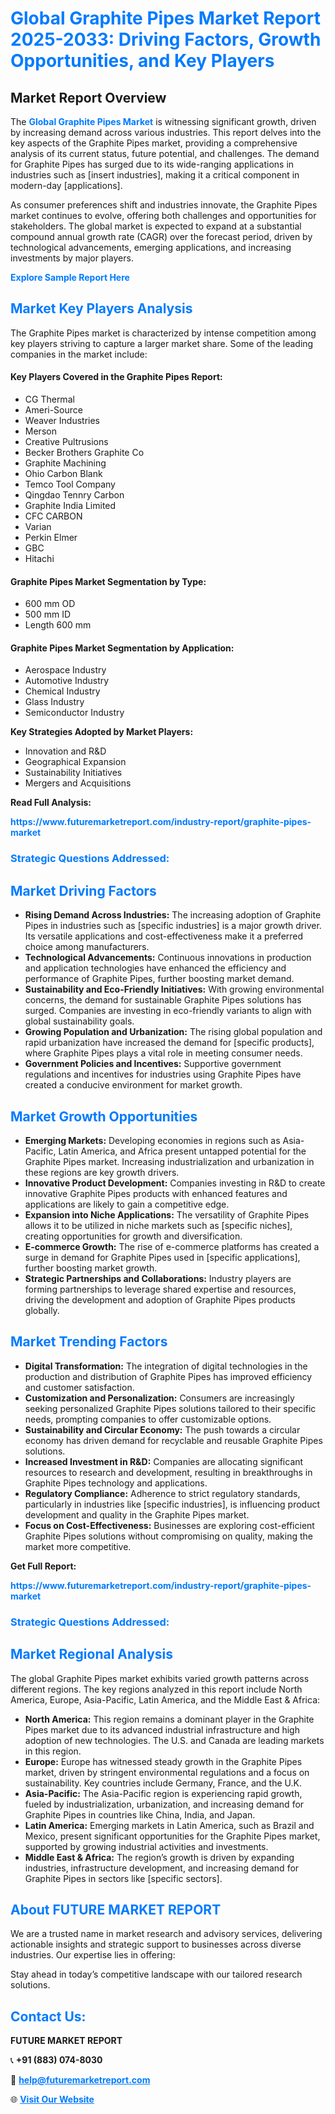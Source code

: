 <h1 style="color: #007BFF;">Global Graphite Pipes Market Report 2025-2033: Driving Factors, Growth Opportunities, and Key Players</h1>

<section id="overview">
<h2>Market Report Overview</h2>
<p>The <a href="https://www.futuremarketreport.com/industry-report/graphite-pipes-market" style="color: #007BFF; text-decoration: none;"><strong>Global Graphite Pipes Market</strong></a> is witnessing significant growth, driven by increasing demand across various industries. This report delves into the key aspects of the Graphite Pipes market, providing a comprehensive analysis of its current status, future potential, and challenges. The demand for Graphite Pipes has surged due to its wide-ranging applications in industries such as [insert industries], making it a critical component in modern-day [applications].</p>
<p>As consumer preferences shift and industries innovate, the Graphite Pipes market continues to evolve, offering both challenges and opportunities for stakeholders. The global market is expected to expand at a substantial compound annual growth rate (CAGR) over the forecast period, driven by technological advancements, emerging applications, and increasing investments by major players.</p>
</section>

<section id="overview">
<p><a href="https://www.futuremarketreport.com/request-sample/reportId=42175" style="color: #007BFF; text-decoration: none;"><strong>Explore Sample Report Here</strong></a></p>
</section>

<section id="key-players">
<h2 style="color: #007BFF;">Market Key Players Analysis</h2>
<p>The Graphite Pipes market is characterized by intense competition among key players striving to capture a larger market share. Some of the leading companies in the market include:</p>
<h4>Key Players Covered in the Graphite Pipes Report:</h4>
<ul><li>CG Thermal</li><li>Ameri-Source</li><li>Weaver Industries</li><li>Merson</li><li>Creative Pultrusions</li><li>Becker Brothers Graphite Co</li><li>Graphite Machining</li><li>Ohio Carbon Blank</li><li>Temco Tool Company</li><li>Qingdao Tennry Carbon</li><li>Graphite India Limited</li><li>CFC CARBON</li><li>Varian</li><li>Perkin Elmer</li><li>GBC</li><li>Hitachi</li></ul>
<h4>Graphite Pipes Market Segmentation by Type:</h4>
<ul><li>600 mm OD</li><li>500 mm ID</li><li>Length 600 mm</li></ul>

<h4>Graphite Pipes Market Segmentation by Application:</h4>
<ul><li>Aerospace Industry</li><li>Automotive Industry</li><li>Chemical Industry</li><li>Glass Industry</li><li>Semiconductor Industry</li></ul>
<p><strong>Key Strategies Adopted by Market Players:</strong></p>
<ul>
<li>Innovation and R&D</li>
<li>Geographical Expansion</li>
<li>Sustainability Initiatives</li>
<li>Mergers and Acquisitions</li>
</ul>
</section>

<section>
<p><strong>Read Full Analysis: </strong></p><a href="https://www.futuremarketreport.com/industry-report/graphite-pipes-market" style="color: #007BFF; text-decoration: none;"><strong>https://www.futuremarketreport.com/industry-report/graphite-pipes-market</strong></a>
<h3 style="color: #007BFF;">Strategic Questions Addressed:</h3>
</section>

<section id="driving-factors">
<h2 style="color: #007BFF;">Market Driving Factors</h2>
<ul>
<li><strong>Rising Demand Across Industries:</strong> The increasing adoption of Graphite Pipes in industries such as [specific industries] is a major growth driver. Its versatile applications and cost-effectiveness make it a preferred choice among manufacturers.</li>
<li><strong>Technological Advancements:</strong> Continuous innovations in production and application technologies have enhanced the efficiency and performance of Graphite Pipes, further boosting market demand.</li>
<li><strong>Sustainability and Eco-Friendly Initiatives:</strong> With growing environmental concerns, the demand for sustainable Graphite Pipes solutions has surged. Companies are investing in eco-friendly variants to align with global sustainability goals.</li>
<li><strong>Growing Population and Urbanization:</strong> The rising global population and rapid urbanization have increased the demand for [specific products], where Graphite Pipes plays a vital role in meeting consumer needs.</li>
<li><strong>Government Policies and Incentives:</strong> Supportive government regulations and incentives for industries using Graphite Pipes have created a conducive environment for market growth.</li>
</ul>
</section>

<section id="growth-opportunities">
<h2 style="color: #007BFF;">Market Growth Opportunities</h2>
<ul>
<li><strong>Emerging Markets:</strong> Developing economies in regions such as Asia-Pacific, Latin America, and Africa present untapped potential for the Graphite Pipes market. Increasing industrialization and urbanization in these regions are key growth drivers.</li>
<li><strong>Innovative Product Development:</strong> Companies investing in R&D to create innovative Graphite Pipes products with enhanced features and applications are likely to gain a competitive edge.</li>
<li><strong>Expansion into Niche Applications:</strong> The versatility of Graphite Pipes allows it to be utilized in niche markets such as [specific niches], creating opportunities for growth and diversification.</li>
<li><strong>E-commerce Growth:</strong> The rise of e-commerce platforms has created a surge in demand for Graphite Pipes used in [specific applications], further boosting market growth.</li>
<li><strong>Strategic Partnerships and Collaborations:</strong> Industry players are forming partnerships to leverage shared expertise and resources, driving the development and adoption of Graphite Pipes products globally.</li>
</ul>
</section>

<section id="trending-factors">
<h2 style="color: #007BFF;">Market Trending Factors</h2>
<ul>
<li><strong>Digital Transformation:</strong> The integration of digital technologies in the production and distribution of Graphite Pipes has improved efficiency and customer satisfaction.</li>
<li><strong>Customization and Personalization:</strong> Consumers are increasingly seeking personalized Graphite Pipes solutions tailored to their specific needs, prompting companies to offer customizable options.</li>
<li><strong>Sustainability and Circular Economy:</strong> The push towards a circular economy has driven demand for recyclable and reusable Graphite Pipes solutions.</li>
<li><strong>Increased Investment in R&D:</strong> Companies are allocating significant resources to research and development, resulting in breakthroughs in Graphite Pipes technology and applications.</li>
<li><strong>Regulatory Compliance:</strong> Adherence to strict regulatory standards, particularly in industries like [specific industries], is influencing product development and quality in the Graphite Pipes market.</li>
<li><strong>Focus on Cost-Effectiveness:</strong> Businesses are exploring cost-efficient Graphite Pipes solutions without compromising on quality, making the market more competitive.</li>
</ul>
</section>

<section>
<p><strong>Get Full Report: </strong></p><a href="https://www.futuremarketreport.com/industry-report/graphite-pipes-market" style="color: #007BFF; text-decoration: none;"><strong>https://www.futuremarketreport.com/industry-report/graphite-pipes-market</strong></a>
<h3 style="color: #007BFF;">Strategic Questions Addressed:</h3>
</section>


<section id="regional-analysis">
<h2 style="color: #007BFF;">Market Regional Analysis</h2>
<p>The global Graphite Pipes market exhibits varied growth patterns across different regions. The key regions analyzed in this report include North America, Europe, Asia-Pacific, Latin America, and the Middle East & Africa:</p>
<ul>
<li><strong>North America:</strong> This region remains a dominant player in the Graphite Pipes market due to its advanced industrial infrastructure and high adoption of new technologies. The U.S. and Canada are leading markets in this region.</li>
<li><strong>Europe:</strong> Europe has witnessed steady growth in the Graphite Pipes market, driven by stringent environmental regulations and a focus on sustainability. Key countries include Germany, France, and the U.K.</li>
<li><strong>Asia-Pacific:</strong> The Asia-Pacific region is experiencing rapid growth, fueled by industrialization, urbanization, and increasing demand for Graphite Pipes in countries like China, India, and Japan.</li>
<li><strong>Latin America:</strong> Emerging markets in Latin America, such as Brazil and Mexico, present significant opportunities for the Graphite Pipes market, supported by growing industrial activities and investments.</li>
<li><strong>Middle East & Africa:</strong> The region’s growth is driven by expanding industries, infrastructure development, and increasing demand for Graphite Pipes in sectors like [specific sectors].</li>
</ul>
</section>

<footer>
<h2 style="color: #007BFF;">About FUTURE MARKET REPORT</h2>
<p>We are a trusted name in market research and advisory services, delivering actionable insights and strategic support to businesses across diverse industries. Our expertise lies in offering:</p>

<p>Stay ahead in today’s competitive landscape with our tailored research solutions.</p>

<h2 style="color: #007BFF;">Contact Us:</h2>
<p><strong>FUTURE MARKET REPORT</strong></p>
<p>📞 <strong>+91 (883) 074-8030</strong></p>
<p>📧 <strong><a href="mailto:help@futuremarketreport.com" style="color: #007BFF;">help@futuremarketreport.com</a></strong></p>
<p>🌐 <strong><a href="https://www.futuremarketreport.com/" style="color: #007BFF;">Visit Our Website</a></strong></p>
</footer>